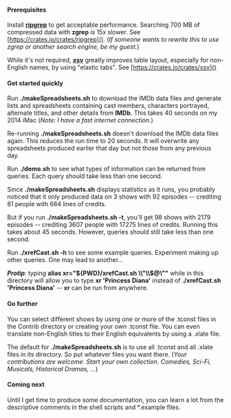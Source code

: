 #### Prerequisites

Install **[ripgrep](https://crates.io/crates/xsv)** to get acceptable performance.
Searching 700 MB of compressed data with **zgrep** is 15x slower. See
[https://crates.io/crates/ripgrep](). (*If someone wants to rewrite this to use
zgrep or another search engine, be my guest.*)

While it's not required, **[xsv](https://crates.io/crates/xsv)** greatly improves
table layout, especially for non-English names, by using "elastic tabs". See
[https://crates.io/crates/xsv]()

#### Get started quickly

Run **./makeSpreadsheets.sh** to download the IMDb data files and generate lists
and spreadsheets containing cast members, characters portrayed, alternate titles,
and other details from **IMDb**. This takes 40 seconds on my 2014 iMac (*Note: I
have a fast internet connection.*)

Re-running **./makeSpreadsheets.sh** doesn't download the IMDb data files again.
This reduces the run time to 20 seconds. It will overwrite any spreadsheets
produced earlier that day but not those from any previous day.

Run **./demo.sh** to see what types of information can be returned from queries.
Each query should take less than one second.

Since **./makeSpreadsheets.sh** displays statistics as it runs, you probably
noticed that it only produced data on 3 shows with 92 episodes -- crediting 81
people with 684 lines of credits.

But if you run **./makeSpreadsheets.sh -t**, you'll get 98 shows with 2179
episodes -- crediting 3607 people with 17275 lines of credits. Running this takes
about 45 seconds. However, queries should still take less than one second.

Run **./xrefCast.sh -h** to see some example queries. Experiment making up other
queries. One may lead to another...

***Protip***: typing **alias xr="${PWD}/xrefCast.sh \\"\\$@\\""** 
while in this directory will allow you to type **xr 'Princess Diana'** instead of
**./xrefCast.sh 'Princess Diana'** -- **xr** can be run from anywhere.

#### Go further

You can select different shows by using one or more of the .tconst files in the
Contrib directory or creating your own .tconst file. You can even translate
non-English titles to their English equivalents by using a .xlate file.

The default for **./makeSpreadsheets.sh** is to use all .tconst and all .xlate
files in its directory. So put whatever files you want there.  (*Your
contributions are welcome. Start your own collection. Comedies, Sci-Fi, Musicals,
Historical Dramas, ...*)

#### Coming next

Until I get time to produce some documentation, you can learn a lot from the
descriptive comments in the shell scripts and *.example files.
